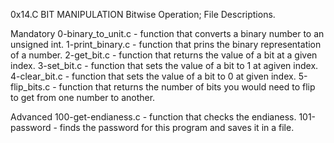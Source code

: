 0x14.C BIT MANIPULATION
Bitwise Operation; File Descriptions.

Mandatory
0-binary_to_unit.c - function that converts a binary number to an unsigned int.
1-print_binary.c - function that prins the binary representation of a number.
2-get_bit.c - function that returns the value of a bit at a given index.
3-set_bit.c - function that sets the value of a bit to 1 at agiven index.
4-clear_bit.c - function that sets the value of a bit to 0 at given index.
5-flip_bits.c - function that returns the number of bits you would need to flip to get from one number to another.

Advanced
100-get-endianess.c - function that checks the endianess.
101-password - finds the password for this program and saves it in a file.
